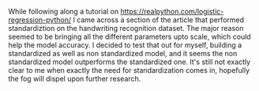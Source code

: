 While following along a tutorial on https://realpython.com/logistic-regression-python/ I came across a section of the article that performed standardiztion on the handwriting recognition dataset. The major reason seemed to be bringing all the different parameters upto scale, which could help the model accuracy. I decided to test that out for myself, building a standardized as well as non standardized model, and it seems the non standardized model outperforms the standardized one. It's still not exactly clear to me when exactly the need for standardization comes in, hopefully the fog will dispel upon further research.

